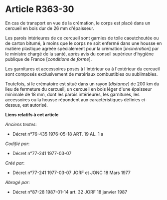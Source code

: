 # Article R363-30

En cas de transport en vue de la crémation, le corps est placé dans un cercueil en bois dur de 26 mm d'épaisseur.

Les parois intérieures de ce cercueil sont garnies de toile caoutchoutée ou de carton bitumé, à moins que le corps ne soit
enfermé dans une housse en matière plastique agréée spécialement pour la crémation [*incinération*] par le ministre chargé de
la santé, après avis du conseil supérieur d'hygiène publique de France [*conditions de forme*].

Les garnitures et accessoires posés à l'intérieur ou à l'extérieur du cercueil sont composés exclusivement de matériaux
combustibles ou sublimables.

Toutefois, si le crématoire est situé dans un rayon [*distance*] de 200 km du lieu de fermeture du cercueil, un cercueil en
bois léger d'une épaisseur minimale de 18 mm, dont les parois intérieures, les garnitures, les accessoires ou la housse
répondent aux caractéristiques définies ci-dessus, est autorisé.

**Liens relatifs à cet article**

_Anciens textes_:

  - Décret n°76-435 1976-05-18 ART. 19 AL. 1 a

_Codifié par_:

  - Décret n°77-241 1977-03-07

_Créé par_:

  - Décret n°77-241 1977-03-07 JORF et JONC 18 Mars 1977

_Abrogé par_:

  - Décret n°87-28 1987-01-14 art. 32 JORF 18 janvier 1987
